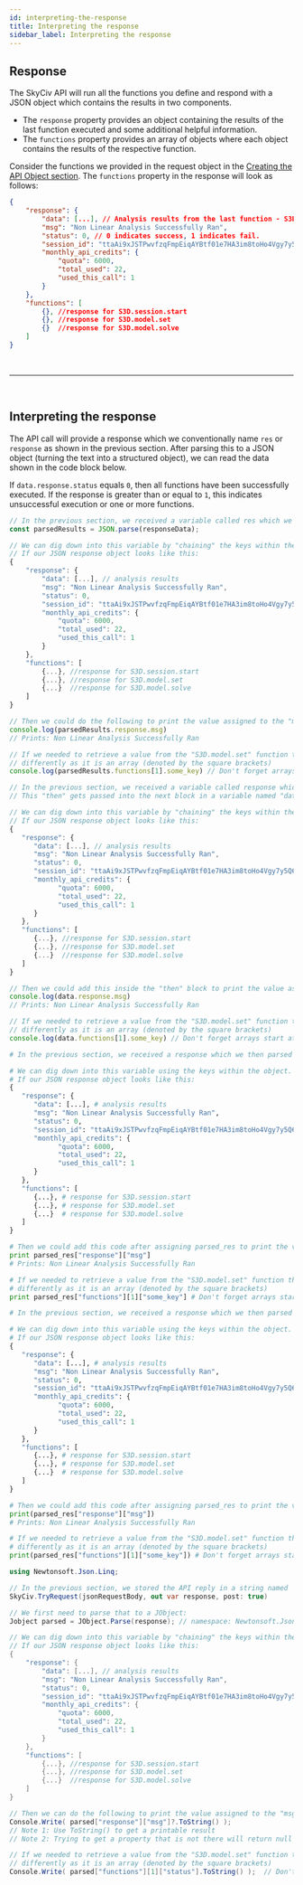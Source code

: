 ```yaml
---
id: interpreting-the-response
title: Interpreting the response
sidebar_label: Interpreting the response
---
```


## Response

The SkyCiv API will run all the functions you define and respond with a JSON object which contains the results in two components. 

* The `response` property provides an object containing the results of the last function executed and some additional helpful information. 
* The `functions` property provides an array of objects where each object contains the results of the respective function.

Consider the functions we provided in the request object in the [Creating the API Object section](getting-started-the-request-object.md#basic-usage). The `functions` property in the response will look as follows:


```json
{
	"response": {
		"data": [...], // Analysis results from the last function - S3D.model.solve
		"msg": "Non Linear Analysis Successfully Ran",
		"status": 0, // 0 indicates success, 1 indicates fail.
		"session_id": "ttaAi9xJSTPwvfzqFmpEiqAYBtf01e7HA3im8toHo4Vgy7y5Q6EgnBU5fk9yrfMC",
		"monthly_api_credits": {
			"quota": 6000,
			"total_used": 22,
			"used_this_call": 1
		}
	},
	"functions": [
		{}, //response for S3D.session.start
		{}, //response for S3D.model.set
		{}  //response for S3D.model.solve
	]
}

```

<br/>

----

<br/>

## Interpreting the response

The API call will provide a response which we conventionally name `res` or `response` as shown in the previous section. After parsing this to a JSON object (turning the text into a structured object), we can read the data shown in the code block below.

If `data.response.status` equals `0`, then all functions have been successfully executed. If the response is greater than or equal to `1`, this indicates unsuccessful execution or one or more functions. 

<!--DOCUSAURUS_CODE_TABS-->
<!--Node.js-->

```js
// In the previous section, we received a variable called res which we then parsed as JSON.
const parsedResults = JSON.parse(responseData);

// We can dig down into this variable by "chaining" the keys within the object.
// If our JSON response object looks like this:
{
    "response": {
        "data": [...], // analysis results
        "msg": "Non Linear Analysis Successfully Ran",
        "status": 0,
        "session_id": "ttaAi9xJSTPwvfzqFmpEiqAYBtf01e7HA3im8toHo4Vgy7y5Q6EgnBU5fk9yrfMC",
        "monthly_api_credits": {
            "quota": 6000,
            "total_used": 22,
            "used_this_call": 1
        }
    },
    "functions": [
        {...}, //response for S3D.session.start
        {...}, //response for S3D.model.set
        {...}  //response for S3D.model.solve
    ]
}

// Then we could do the following to print the value assigned to the "msg" key.
console.log(parsedResults.response.msg)
// Prints: Non Linear Analysis Successfully Ran

// If we needed to retrieve a value from the "S3D.model.set" function then we would access it 
// differently as it is an array (denoted by the square brackets)
console.log(parsedResults.functions[1].some_key) // Don't forget arrays start at 0.
```

<!--HTML/JavaScript-->

```js
// In the previous section, we received a variable called response which we then parsed to JSON.
// This "then" gets passed into the next block in a variable named "data" where we can manipulate it.

// We can dig down into this variable by "chaining" the keys within the object.
// If our JSON response object looks like this:
{
   "response": {
      "data": [...], // analysis results
      "msg": "Non Linear Analysis Successfully Ran",
      "status": 0,
      "session_id": "ttaAi9xJSTPwvfzqFmpEiqAYBtf01e7HA3im8toHo4Vgy7y5Q6EgnBU5fk9yrfMC",
      "monthly_api_credits": {
            "quota": 6000,
            "total_used": 22,
            "used_this_call": 1
      }
   },
   "functions": [
      {...}, //response for S3D.session.start
      {...}, //response for S3D.model.set
      {...}  //response for S3D.model.solve
   ]
}

// Then we could add this inside the "then" block to print the value assigned to the "msg" key.
console.log(data.response.msg)
// Prints: Non Linear Analysis Successfully Ran

// If we needed to retrieve a value from the "S3D.model.set" function then we would access it 
// differently as it is an array (denoted by the square brackets)
console.log(data.functions[1].some_key) // Don't forget arrays start at 0.
```

<!--Python 2-->

```py
# In the previous section, we received a response which we then parsed to JSON and stored in a variable called parsed_res.

# We can dig down into this variable using the keys within the object.
# If our JSON response object looks like this:
{
   "response": {
      "data": [...], # analysis results
      "msg": "Non Linear Analysis Successfully Ran",
      "status": 0,
      "session_id": "ttaAi9xJSTPwvfzqFmpEiqAYBtf01e7HA3im8toHo4Vgy7y5Q6EgnBU5fk9yrfMC",
      "monthly_api_credits": {
            "quota": 6000,
            "total_used": 22,
            "used_this_call": 1
      }
   },
   "functions": [
      {...}, # response for S3D.session.start
      {...}, # response for S3D.model.set
      {...}  # response for S3D.model.solve
   ]
}

# Then we could add this code after assigning parsed_res to print the value assigned to the "msg" key.
print parsed_res["response"]["msg"]
# Prints: Non Linear Analysis Successfully Ran

# If we needed to retrieve a value from the "S3D.model.set" function then we would access it 
# differently as it is an array (denoted by the square brackets)
print parsed_res["functions"][1]["some_key"] # Don't forget arrays start at 0.
```

<!--Python 3-->

```py
# In the previous section, we received a response which we then parsed to JSON and stored in a variable called parsed_res.

# We can dig down into this variable using the keys within the object.
# If our JSON response object looks like this:
{
   "response": {
      "data": [...], # analysis results
      "msg": "Non Linear Analysis Successfully Ran",
      "status": 0,
      "session_id": "ttaAi9xJSTPwvfzqFmpEiqAYBtf01e7HA3im8toHo4Vgy7y5Q6EgnBU5fk9yrfMC",
      "monthly_api_credits": {
            "quota": 6000,
            "total_used": 22,
            "used_this_call": 1
      }
   },
   "functions": [
      {...}, # response for S3D.session.start
      {...}, # response for S3D.model.set
      {...}  # response for S3D.model.solve
   ]
}

# Then we could add this code after assigning parsed_res to print the value assigned to the "msg" key.
print(parsed_res["response"]["msg"])
# Prints: Non Linear Analysis Successfully Ran

# If we needed to retrieve a value from the "S3D.model.set" function then we would access it 
# differently as it is an array (denoted by the square brackets)
print(parsed_res["functions"][1]["some_key"]) # Don't forget arrays start at 0.
```

<!--C#-->

```C#
using Newtonsoft.Json.Linq;

// In the previous section, we stored the API reply in a string named 'response':
SkyCiv.TryRequest(jsonRequestBody, out var response, post: true)

// We first need to parse that to a JObject:
Jobject parsed = JObject.Parse(response); // namespace: Newtonsoft.Json.Linq;

// We can dig down into this variable by "chaining" the keys within the object.
// If our JSON response object looks like this:
{
    "response": {
        "data": [...], // analysis results
        "msg": "Non Linear Analysis Successfully Ran",
        "status": 0,
        "session_id": "ttaAi9xJSTPwvfzqFmpEiqAYBtf01e7HA3im8toHo4Vgy7y5Q6EgnBU5fk9yrfMC",
        "monthly_api_credits": {
            "quota": 6000,
            "total_used": 22,
            "used_this_call": 1
        }
    },
    "functions": [
        {...}, //response for S3D.session.start
        {...}, //response for S3D.model.set
        {...}  //response for S3D.model.solve
    ]
}

// Then we can do the following to print the value assigned to the "msg" key:
Console.Write( parsed["response"]["msg"]?.ToString() ); 
// Note 1: Use ToString() to get a printable result
// Note 2: Trying to get a property that is not there will return null - catch with null-conditional operator (?.)

// If we needed to retrieve a value from the "S3D.model.set" function then we would access it 
// differently as it is an array (denoted by the square brackets)
Console.Write( parsed["functions"][1]["status"].ToString() );  // Don't forget arrays start at 0.

```

<!--END_DOCUSAURUS_CODE_TABS-->